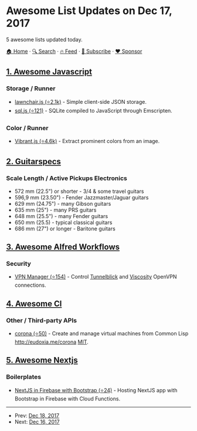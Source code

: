 # Awesome List Updates on Dec 17, 2017

5 awesome lists updated today.

[🏠 Home](/README.md) · [🔍 Search](https://www.trackawesomelist.com/search/) · [🔥 Feed](https://www.trackawesomelist.com/rss.xml) · [📮 Subscribe](https://trackawesomelist.us17.list-manage.com/subscribe?u=d2f0117aa829c83a63ec63c2f&id=36a103854c) · [❤️  Sponsor](https://github.com/sponsors/theowenyoung)



## [1. Awesome Javascript](/content/sorrycc/awesome-javascript/README.md)

### Storage / Runner

*   [lawnchair.js (⭐2.1k)](https://github.com/brianleroux/lawnchair/) - Simple client-side JSON storage.
*   [sql.js (⭐121)](https://github.com/kripken/sql.js) - SQLite compiled to JavaScript through Emscripten.

### Color / Runner

*   [Vibrant.js (⭐4.6k)](https://github.com/jariz/vibrant.js/) - Extract prominent colors from an image.

## [2. Guitarspecs](/content/gitfrage/guitarspecs/README.md)

### Scale Length / Active Pickups Electronics

*   572 mm (22.5") or shorter - 3/4 & some travel guitars
*   596,9 mm (23.50") - Fender Jazzmaster/Jaguar guitars
*   629 mm (24.75") - many Gibson guitars
*   635 mm (25") - many PRS guitars
*   648 mm (25.5") - many Fender guitars
*   650 mm (25.5)	- typical classical guitars
*   686 mm (27") or longer - Baritone guitars

## [3. Awesome Alfred Workflows](/content/alfred-workflows/awesome-alfred-workflows/README.md)

### Security

*   [VPN Manager (⭐154)](https://github.com/deanishe/alfred-vpn-manager) - Control [Tunnelblick](https://tunnelblick.net/) and [Viscosity](https://www.sparklabs.com/viscosity/) OpenVPN connections.

## [4. Awesome Cl](/content/CodyReichert/awesome-cl/README.md)

### Other / Third-party APIs

*   [corona (⭐50)](https://github.com/eudoxia0/corona) -  Create and manage virtual machines from Common Lisp <http://eudoxia.me/corona> [MIT](https://opensource.org/licenses/MIT).

## [5. Awesome Nextjs](/content/unicodeveloper/awesome-nextjs/README.md)

### Boilerplates

*   [NextJS in Firebase with Bootstrap (⭐24)](https://github.com/ananddayalan/nextjs-in-firebase-with-bootstrap) - Hosting NextJS app with Bootstrap in Firebase with Cloud Functions.

---

- Prev: [Dec 18, 2017](/content/2017/12/18/README.md)
- Next: [Dec 16, 2017](/content/2017/12/16/README.md)